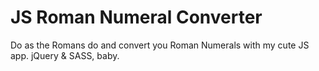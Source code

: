 # JS Roman Numeral Converter

Do as the Romans do and convert you Roman Numerals with my cute JS app. jQuery & SASS, baby.
